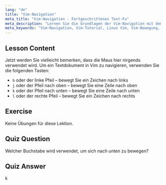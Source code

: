```yaml
---
lang: "de"
title: "Vim-Navigation"
meta_title: "Vim-Navigation - Fortgeschrittenes Text-Fu"
meta_description: "Lernen Sie die Grundlagen der Vim-Navigation mit den Tasten h, j, k, l. Verstehen Sie die wesentliche Vim-Bewegung für Anfänger und verbessern Sie Ihre Linux-Befehlszeilenkenntnisse."
meta_keywords: "Vim-Navigation, Vim-Tutorial, Linux Vim, Vim-Bewegung, Vim-Grundlagen, Vim für Anfänger, Linux-Texteditor, Vim-Anleitung"
---
```


## Lesson Content

Jetzt werden Sie vielleicht bemerken, dass die Maus hier nirgends verwendet wird. Um ein Textdokument in Vim zu navigieren, verwenden Sie die folgenden Tasten:

- `h` oder der linke Pfeil – bewegt Sie ein Zeichen nach links
- `j` oder der Pfeil nach oben – bewegt Sie eine Zeile nach oben
- `k` oder der Pfeil nach unten – bewegt Sie eine Zeile nach unten
- `l` oder der rechte Pfeil – bewegt Sie ein Zeichen nach rechts

## Exercise

Keine Übungen für diese Lektion.

## Quiz Question

Welcher Buchstabe wird verwendet, um sich nach unten zu bewegen?

## Quiz Answer

k
